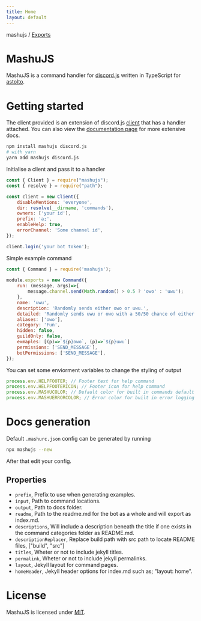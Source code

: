 ```yaml
---
title: Home
layout: default
---
```

mashujs / [Exports](/modules/)

# MashuJS
MashuJS is a command handler for [discord.js](https://discord.js.org/#/) written in TypeScript for [astolto](https://github.com/EpokTarren/astolto).

# Getting started
The client provided is an extension of discord.js [client](https://discord.js.org/#/docs/main/stable/class/Client) that has a handler attached. You can also view the [documentation page](https://mashu.tarren.moe/) for more extensive docs.

```sh
npm install mashujs discord.js 
# with yarn
yarn add mashujs discord.js
```

Initialise a client and pass it to a handler
```js
const { Client } = require("mashujs");
const { resolve } = require("path");

const client = new Client({
	disableMentions: 'everyone',
	dir: resolve(__dirname, 'commands'),
	owners: ['your id'],
	prefix: 'a;',
	enableHelp: true,
	errorChannel: 'Some channel id',
});

client.login('your bot token');
```

Simple example command
```js
const { Command } = require('mashujs');
	
module.exports = new Command({
	run: (message, args)=>{
		message.channel.send(Math.random() > 0.5 ? 'owo' : 'uwu');
	},
	name: 'uwu',
	description: 'Randomly sends either owo or uwu.',
	detailed: 'Randomly sends uwu or owo with a 50/50 chance of either of the two occuring.'
	aliases: ['owo'],
	category: 'Fun',
	hidden: false,
	guildOnly: false,
	exmaples: [(p)=>`${p}owo`, (p)=>`${p}uwu`]
	permissions: ['SEND_MESSAGE'],
	botPermissions: ['SEND_MESSAGE'],
});
```

You can set some enviorment variables to change the styling of output
```js
process.env.HELPFOOTER; // Footer text for help command
process.env.HELPFOOTERICON; // Footer icon for help command
process.env.MASHUCOLOR; // Default color for built in commands default "0xff80cc"
process.env.MASHUERRORCOLOR; // Error color for built in error logging default "0xff8080"
```

# Docs generation
Default `.mashurc.json` config can be generated by running
```sh
npx mashujs --new
```
After that edit your config.

## Properties
- `prefix`, Prefix to use when generating examples.
- `input`, Path to command locations.
- `output`, Path to docs folder.
- `readme`, Path to the readme.md for the bot as a whole and will export as index.md.
- `descriptions`, Will include a description beneath the title if one exists in the command categories folder as README.md.
- `descriptionReplacer`, Replace build path with src path to locate README files, ["build", "src"]
- `titles`, Wheter or not to include jekyll titles.
- `permalink`, Wheter or not to include jekyll permalinks.
- `layout`, Jekyll layout for command pages.
- `homeHeader`, Jekyll header options for index.md such as; "layout: home".

# License
MashuJS is licensed under [MIT](https://github.com/EpokTarren/mashu/blob/master/LICENSE).
